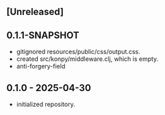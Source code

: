 ## [Unreleased]

## 0.1.1-SNAPSHOT

- gitignored resources/public/css/output.css.
- created src/konpy/middleware.clj, which is empty.
- anti-forgery-field

## 0.1.0 - 2025-04-30

- initialized repository.
